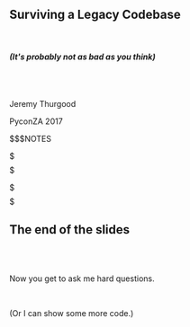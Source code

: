 ## Surviving a Legacy Codebase

<br/>

#### _(It's probably not as bad as you think)_

<br/>

<br/>

Jeremy Thurgood

PyconZA 2017

$$$NOTES

$$$
$$$

<!-- @include 1_what_is_legacy_code.part.md -->

$$$
$$$

## The end of the slides

<br/><br/>

Now you get to ask me hard questions.

<br/>

(Or I can show some more code.)
